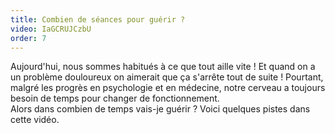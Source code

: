 ```yaml
---
title: Combien de séances pour guérir ?
video: IaGCRUJCzbU
order: 7
---
```

Aujourd'hui, nous sommes habitués à ce que tout aille vite ! Et quand on a un problème douloureux on aimerait que ça s'arrête tout de suite ! Pourtant, malgré les progrès en psychologie et en médecine, notre cerveau a toujours besoin de temps pour changer de fonctionnement.  
Alors dans combien de temps vais-je guérir ? Voici quelques pistes dans cette vidéo.
